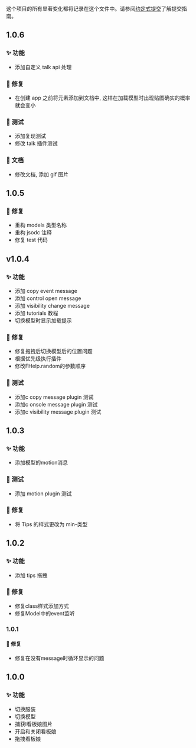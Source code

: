 这个项目的所有显著变化都将记录在这个文件中。请参阅[约定式提交](https://www.conventionalcommits.org/zh-hans/v1.0.0/)了解提交指南。

## 1.0.6

### ✨ 功能

+ 添加自定义 talk api 处理

### 🐛 修复

+ 在创建 app 之前将元素添加到文档中, 这样在加载模型时出现贴图确实的概率就会变小

### 📌 测试

+ 添加复现测试
+ 修改 talk 插件测试

### 📑 文档

+ 修改文档, 添加 gif 图片

## 1.0.5

### 🐛 修复

+ 重构 models 类型名称
+ 重构 jsodc 注释
+ 修复 test 代码

## v1.0.4

### ✨ 功能

+ 添加 copy event message
+ 添加 control open message
+ 添加 visibility change message
+ 添加 tutorials 教程
+ 切换模型时显示加载提示

### 🐛 修复

+ 修复拖拽后切换模型后的位置问题
+ 根据优先级执行插件
+ 修改FHelp.random的参数顺序

### 📌 测试

+ 添加c copy message plugin 测试
+ 添加c onsole message plugin 测试
+ 添加c visibility message plugin 测试

## 1.0.3

### ✨ 功能

+ 添加模型的motion消息

### 📌 测试

+ 添加 motion plugin 测试

### 🐛 修复

+ 将 Tips 的样式更改为 min-类型

## 1.0.2

### ✨ 功能

+ 添加 tips 拖拽

### 🐛 修复

+ 修复class样式添加方式
+ 修复Model中的event监听

### 1.0.1

#### 🐛 修复

+ 修复在没有message时循环显示的问题

## 1.0.0

### ✨ 功能

+ 切换服装
+ 切换模型
+ 捕获l看板娘图片
+ 开启和关闭看板娘
+ 拖拽看板娘
